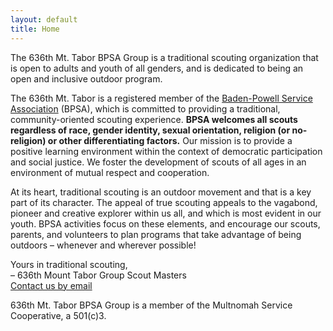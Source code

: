 ```yaml
---
layout: default
title: Home
---
```

The 636th Mt. Tabor BPSA Group is a traditional scouting organization that is open to adults and youth of all genders, and is dedicated to being an open and inclusive outdoor program.

The 636th Mt. Tabor is a registered member of the <a href="http://bpsa-us.org/">Baden-Powell Service Association</a> (BPSA), which is committed to providing a traditional,  community-oriented scouting experience. <strong>BPSA welcomes all scouts regardless of race, gender identity, sexual orientation, religion (or no-religion) or other differentiating factors.</strong> Our mission is to provide a positive learning environment within the context of democratic participation and social justice. We foster the development of scouts of all ages in an environment of mutual respect and cooperation.

At its heart, traditional scouting is an outdoor movement and that is a key part of its character. The appeal of true scouting appeals to the vagabond, pioneer and creative explorer within us all, and which is most evident in our youth. BPSA activities focus on these elements, and encourage our scouts, parents, and volunteers to plan programs that take advantage of being outdoors – whenever and wherever possible!

Yours in traditional scouting,<br/>
&ndash; 636th Mount Tabor Group Scout Masters<br />
<a href="mailto:mounttaborscouts@gmail.com">Contact us by email</a>

636th Mt. Tabor BPSA Group is a member of the Multnomah Service Cooperative, a 501(c)3.